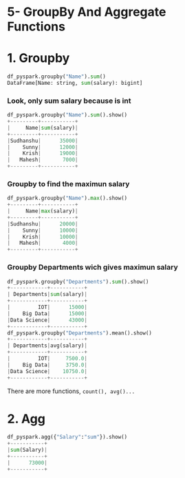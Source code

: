 # 5- GroupBy And Aggregate Functions

# 1. Groupby
~~~python
df_pyspark.groupby("Name").sum()
DataFrame[Name: string, sum(salary): bigint]
~~~
### Look, only sum salary because is int

~~~python
df_pyspark.groupby("Name").sum().show()
+---------+-----------+
|     Name|sum(salary)|
+---------+-----------+
|Sudhanshu|      35000|
|    Sunny|      12000|
|    Krish|      19000|
|   Mahesh|       7000|
+---------+-----------+
~~~
### Groupby to find the maximun salary
~~~python
df_pyspark.groupby("Name").max().show()
+---------+-----------+
|     Name|max(salary)|
+---------+-----------+
|Sudhanshu|      20000|
|    Sunny|      10000|
|    Krish|      10000|
|   Mahesh|       4000|
+---------+-----------+

~~~
### Groupby Departments wich gives maximun salary
~~~python
df_pyspark.groupby("Departments").sum().show()
+------------+-----------+
| Departments|sum(salary)|
+------------+-----------+
|         IOT|      15000|
|    Big Data|      15000|
|Data Science|      43000|
+------------+-----------+
df_pyspark.groupby("Departments").mean().show()
+------------+-----------+
| Departments|avg(salary)|
+------------+-----------+
|         IOT|     7500.0|
|    Big Data|     3750.0|
|Data Science|    10750.0|
+------------+-----------+
~~~
There are more functions, `count(), avg()...`

# 2. Agg
~~~python
df_pyspark.agg({"Salary":"sum"}).show()
+-----------+
|sum(Salary)|
+-----------+
|      73000|
+-----------+
~~~